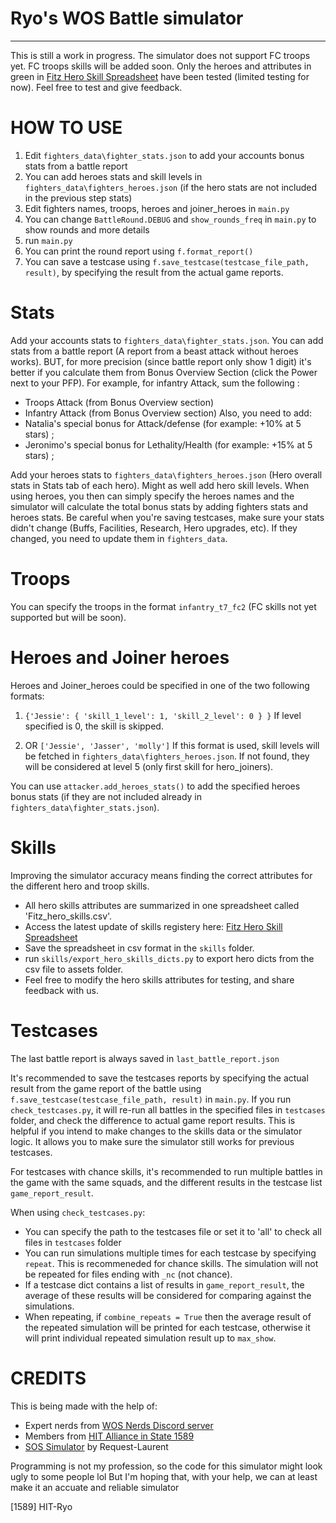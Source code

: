 # Ryo's WOS Battle simulator

---

This is still a work in progress.
The simulator does not support FC troops yet. FC troops skills will be added soon.
Only the heroes and attributes in green in [Fitz Hero Skill Spreadsheet](https://docs.google.com/spreadsheets/d/1q-i8auhNUcwU6-eUGvqGdJ4Xf2yswV6oo6z-KG1RJMQ) have been tested (limited testing for now).
Feel free to test and give feedback.

# HOW TO USE

1. Edit `fighters_data\fighter_stats.json` to add your accounts bonus stats from a battle report
2. You can add heroes stats and skill levels in `fighters_data\fighters_heroes.json` (if the hero stats are not included in the previous step stats)
3. Edit fighters names, troops, heroes and joiner_heroes in `main.py`
4. You can change `BattleRound.DEBUG` and `show_rounds_freq` in `main.py` to show rounds and more details
5. run `main.py`
6. You can print the round report using `f.format_report()`
7. You can save a testcase using `f.save_testcase(testcase_file_path, result)`, by specifying the result from the actual game reports.

# Stats

Add your accounts stats to `fighters_data\fighter_stats.json`.
You can add stats from a battle report (A report from a beast attack without heroes works). BUT, for more precision (since battle report only show 1 digit) it's better if you calculate them from Bonus Overview Section (click the Power next to your PFP). For example, for infantry Attack, sum the following :

-   Troops Attack (from Bonus Overview section)
-   Infantry Attack (from Bonus Overview section)
    Also, you need to add:
-   Natalia's special bonus for Attack/defense (for example: +10% at 5 stars) ;
-   Jeronimo's special bonus for Lethality/Health (for example: +15% at 5 stars) ;

Add your heroes stats to `fighters_data\fighters_heroes.json` (Hero overall stats in Stats tab of each hero). Might as well add hero skill levels.
When using heroes, you then can simply specify the heroes names and the simulator will calculate the total bonus stats by adding fighters stats and heroes stats.
Be careful when you're saving testcases, make sure your stats didn't change (Buffs, Facilities, Research, Hero upgrades, etc). If they changed, you need to update them in `fighters_data`.

# Troops

You can specify the troops in the format `infantry_t7_fc2` (FC skills not yet supported but will be soon).

# Heroes and Joiner heroes

Heroes and Joiner_heroes could be specified in one of the two following formats:

1. `{'Jessie': { 'skill_1_level': 1, 'skill_2_level': 0 } }`
   If level specified is 0, the skill is skipped.

2. OR `['Jessie', 'Jasser', 'molly']`
   If this format is used, skill levels will be fetched in `fighters_data\fighters_heroes.json`. If not found, they will be considered at level 5 (only first skill for hero_joiners).

You can use `attacker.add_heroes_stats()` to add the specified heroes bonus stats (if they are not included already in `fighters_data\fighter_stats.json`).

# Skills

Improving the simulator accuracy means finding the correct attributes for the different hero and troop skills.

-   All hero skills attributes are summarized in one spreadsheet called 'Fitz_hero_skills.csv'.
-   Access the latest update of skills registery here: [Fitz Hero Skill Spreadsheet](https://docs.google.com/spreadsheets/d/1q-i8auhNUcwU6-eUGvqGdJ4Xf2yswV6oo6z-KG1RJMQ)
-   Save the spreadsheet in csv format in the `skills` folder.
-   run `skills/export_hero_skills_dicts.py` to export hero dicts from the csv file to assets folder.
-   Feel free to modify the hero skills attributes for testing, and share feedback with us.

# Testcases

The last battle report is always saved in `last_battle_report.json`

It's recommended to save the testcases reports by specifying the actual result from the game report of the battle using `f.save_testcase(testcase_file_path, result)` in `main.py`.
If you run `check_testcases.py`, it will re-run all battles in the specified files in `testcases` folder, and check the difference to actual game report results.
This is helpful if you intend to make changes to the skills data or the simulator logic. It allows you to make sure the simulator still works for previous testcases.

For testcases with chance skills, it's recommended to run multiple battles in the game with the same squads, and the different results in the testcase list `game_report_result`.

When using `check_testcases.py`:

-   You can specify the path to the testcases file or set it to 'all' to check all files in `testcases` folder
-   You can run simulations multiple times for each testcase by specifying `repeat`. This is recommeneded for chance skills. The simulation will not be repeated for files ending with `_nc` (not chance).
-   If a testcase dict contains a list of results in `game_report_result`, the average of these results will be considered for comparing against the simulations.
-   When repeating, if `combine_repeats = True` then the average result of the repeated simulation will be printed for each testcase, otherwise it will print individual repeated simulation result up to `max_show`.

# CREDITS

This is being made with the help of:

-   Expert nerds from [WOS Nerds Discord server](https://discord.gg/BW288dNExX)
-   Members from [HIT Alliance in State 1589](https://discord.gg/X6wpn7j3cC)
-   [SOS Simulator](https://github.com/request-laurent/sos.battle) by Request-Laurent

Programming is not my profession, so the code for this simulator might look ugly to some people lol
But I'm hoping that, with your help, we can at least make it an accuate and reliable simulator

[1589] HIT-Ryo
